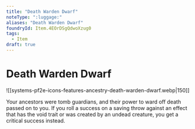 ```yaml
---
title: "Death Warden Dwarf"
noteType: ":luggage:"
aliases: "Death Warden Dwarf"
foundryId: Item.4EOrDSgQdwoXzug0
tags:
  - Item
draft: true
---
```


# Death Warden Dwarf
![[systems-pf2e-icons-features-ancestry-death-warden-dwarf.webp|150]]

Your ancestors were tomb guardians, and their power to ward off death passed on to you. If you roll a success on a saving throw against an effect that has the void trait or was created by an undead creature, you get a critical success instead.
